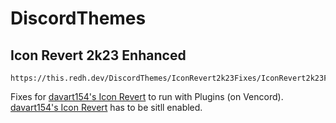 # DiscordThemes

## Icon Revert 2k23 Enhanced

```
https://this.redh.dev/DiscordThemes/IconRevert2k23Fixes/IconRevert2k23Fixes.theme.css
```

Fixes for [davart154's Icon Revert](https://github.com/davart154/Icon-Revert-2023) to run with Plugins (on Vencord).
[davart154's Icon Revert](https://github.com/davart154/Icon-Revert-2023) has to be sitll enabled.
